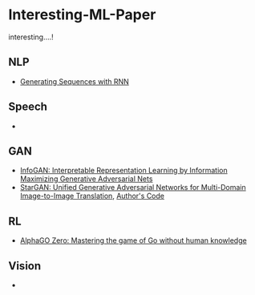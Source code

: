# Interesting-ML-Paper
interesting....!


## NLP
- [Generating Sequences with RNN](https://arxiv.org/abs/1308.0850)

## Speech
- 

## GAN
- [InfoGAN: Interpretable Representation Learning by Information Maximizing Generative Adversarial Nets](https://arxiv.org/abs/1606.03657)
- [StarGAN: Unified Generative Adversarial Networks for Multi-Domain Image-to-Image Translation](https://arxiv.org/abs/1711.09020), [Author's Code](https://github.com/yunjey/StarGAN)

## RL
- [AlphaGO Zero: Mastering the game of Go without human knowledge](https://www.nature.com/articles/nature24270)

## Vision
- 
